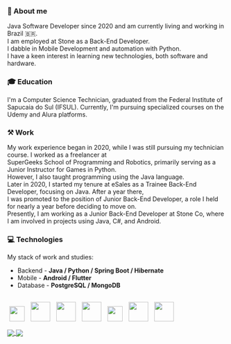 ### 👤 About me
 Java Software Developer since 2020 and am currently living and working in Brazil 🇧🇷.  
 I am employed at Stone as a Back-End Developer.<br>
 I dabble in Mobile Development and automation with Python.<br>
 I have a keen interest in learning new technologies, both software and hardware.<br>
 
 ### 🎓 Education  
  I'm a Computer Science Technician, graduated from the Federal Institute of Sapucaia do Sul (IFSUL). 
  Currently, I'm pursuing specialized courses on the Udemy and Alura platforms.
  
 ### ⚒️ Work
My work experience began in 2020, while I was still pursuing my technician course. I worked as a freelancer at  
SuperGeeks School of Programming and Robotics, 
primarily serving as a Junior Instructor for Games in Python.  
However, I also taught programming using the Java language.  
Later in 2020, I started my tenure at eSales as a Trainee Back-End Developer, focusing on Java. After a year there,  
I was promoted to the position of Junior Back-End Developer, 
a role I held for nearly a year before deciding to move on.  
Presently, I am working as a Junior Back-End Developer at Stone Co, where I am involved in projects using Java, C#, and Android.
  
 ### 💻 Technologies
 My stack of work and studies:

- Backend - **Java / Python / Spring Boot / Hibernate**
- Mobile - **Android / Flutter**
- Database - **PostgreSQL / MongoDB**
##
<p>
    <img src="https://cdn.jsdelivr.net/gh/devicons/devicon/icons/git/git-plain.svg" height="35" width="35" hspace="5"/>
    <img src="https://cdn.jsdelivr.net/gh/devicons/devicon/icons/java/java-original.svg" height="45" width="45" hspace="5"/>
    <img src="https://cdn.jsdelivr.net/gh/devicons/devicon/icons/python/python-original.svg" height="45" width="45" hspace="5"/>
    <img src="https://cdn.jsdelivr.net/gh/devicons/devicon/icons/android/android-plain.svg" height="45" width="45" hspace="5" />
    <img src="https://cdn.jsdelivr.net/gh/devicons/devicon/icons/flutter/flutter-original.svg" height="35" width="35" hspace="5" />
    <img src="https://cdn.jsdelivr.net/gh/devicons/devicon/icons/postgresql/postgresql-original.svg" height="45" width="45" hspace="5" />
    <img src="https://cdn.jsdelivr.net/gh/devicons/devicon/icons/mongodb/mongodb-original.svg" height="45" width="45" hspace="5"/>
 
  <!-- <img src="https://cdn.jsdelivr.net/gh/devicons/devicon/icons/javascript/javascript-original.svg" height="35" width="35" hspace="5"/> -->
  <!-- <img src="https://cdn.jsdelivr.net/gh/devicons/devicon/icons/kotlin/kotlin-original.svg" height="35" width="35" hspace="5"/> --> 
  <!-- <img src="https://cdn.jsdelivr.net/gh/devicons/devicon/icons/redis/redis-original.svg" height="45" width="45" hspace="5"/> --> 
  <!-- <img src="https://cdn.jsdelivr.net/gh/devicons/devicon/icons/docker/docker-original.svg" height="55" width="55" hspace="5"/> --> 
  <!-- <img src="https://cdn.jsdelivr.net/gh/devicons/devicon/icons/jenkins/jenkins-original.svg" height="45" width="45" hspace="5"/> --> 
  <!-- <img src="https://cdn.jsdelivr.net/gh/devicons/devicon/icons/apachekafka/apachekafka-original.svg" height="45" width="45" hspace="5"/> -->
  <!-- <img src="elasticsearch.svg" height="55" width="55" hspace="5"/> -->
  <!-- <img src="sonarsource.svg" height="55" width="55" hspace="5"/> -->
</p>

<div>
<a href= "https://beacons.ai/mayndi15">
  <img align="center" src="https://github-readme-stats.vercel.app/api?username=mayndi15&show_icons=true&theme=dracula&bg_color=00000000&include_all_commits=true&count_private=true&hide_border=true"/>
</a>
 <a href= "https://beacons.ai/mayndi15">
  <img align="center" src="https://github-readme-stats.vercel.app/api/top-langs/?username=mayndi15&layout=compact&langs_count=10&theme=dracula&include_all_commits=true&count_private=true&bg_color=00000000&custom_title=Languages&card_width=375&hide=c%2B%2B,objective-c,cmake,c,swift&hide_border=true"/>
</a>
</div>
